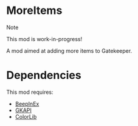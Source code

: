# MoreItems

> [!NOTE]
> This mod is work-in-progress! 

A mod aimed at adding more items to Gatekeeper.

# Dependencies

This mod requires:

- [BeepInEx](https://thunderstore.io/c/gatekeeper/p/BepInEx/BepInExPack_IL2CPP/)
- [GKAPI](https://thunderstore.io/c/gatekeeper/p/GatekeeperModding/GKAPI/)
- [ColorLib](https://thunderstore.io/c/gatekeeper/p/Quest_play/ColorLib/)
